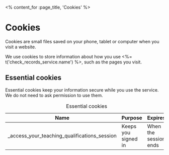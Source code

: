 <% content_for :page_title, 'Cookies' %>

# Cookies

Cookies are small files saved on your phone, tablet or computer when you visit
a website.

We use cookies to store information about how you use <%= t('check_records_service.name') %>, such as the pages you visit.

## Essential cookies

Essential cookies keep your information secure while you use the service. We do not need to ask permission to use them.

<table class="govuk-table">
  <caption class="govuk-visually-hidden">Essential cookies</caption>
  <thead class="govuk-table__head">
    <tr class="govuk-table__row">
      <th class="govuk-table__header">Name</th>
      <th class="govuk-table__header">Purpose</th>
      <th class="govuk-table__header">Expires</th>
    </tr>
  </thead>
  <tbody class="govuk-table__body">
    <tr class="govuk-table__row">
      <td class="govuk-table__cell">
      _access_your_teaching_qualifications_session
      </td>
      <td class="govuk-table__cell">
        Keeps you signed in
      </td>
      <td class="govuk-table__cell">
        When the session ends
      </td>
    </tr>
  </tbody>
</table>
